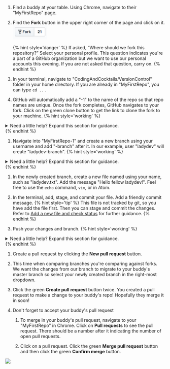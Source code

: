 1. Find a buddy at your table. Using Chrome, navigate to their "MyFirstRepo" page.

1. Find the **<span class="octicon octicon-repo-forked"></span> Fork** button in the upper right corner of the page and click on it.
    ![](images/fork.png)

    {% hint style='danger' %}
If asked, “Where should we fork this repository?” Select your personal profile. This question indicates you're a part of a GitHub organization but we want to use our personal accounts this evening.  If you are not asked that question, carry on.
    {% endhint %}

1. In your terminal, navigate to "CodingAndCocktails/VersionControl" folder in your home directory. If you are already in "MyFirstRepo", you can type `cd ..` <i class="fa fa-share fa-rotate-180"></i>.

1. GitHub will automatically add a "-1" to the name of the repo so that repo names are unique. Once the fork completes, GitHub navigates to your fork. Click on the green clone button to get the link to clone the fork to your machine.
   {% hint style='working' %}
<details>
<summary>
Need a little help? Expand this section for guidance. 
</summary>
Type <code>git clone </code> and paste the link <i class="fa fa-share fa-rotate-180"></i>.
</details>
   {% endhint %}

1. Navigate into "MyFirstRepo-1" and create a new branch using your username and add "-branch" after it. In our example, user "ladydev" will create "ladydev-branch".
   {% hint style='working' %}
<details>
<summary>
Need a little help? Expand this section for guidance. 
</summary>
Type <code>git checkout -b ladydev-branch</code> <i class="fa fa-share fa-rotate-180"></i>.
</details>
   {% endhint %}

1. In the newly created branch, create a new file named using your name, such as "ladydev.txt". Add the message "Hello fellow ladydev!". Feel free to use the `echo` command, `vim`, or in Atom.

1. In the terminal, add, stage, and commit your file. Add a friendly commit message.
   {% hint style='tip' %}
This file is not tracked by git, so you have add the file first. Then you can stage and commit the changes. Refer to [Add a new file and check status](ws-2create/#add) for further guidance.
   {% endhint %}

1. Push your changes and branch.
   {% hint style='working' %}
<details>
<summary>
Need a little help? Expand this section for guidance. 
</summary>
Type <code>git push --set-upstream origin branch-name</code> <i class="fa fa-share fa-rotate-180"></i>.
</details>
   {% endhint %}

1. Create a pull request by clicking the **New pull request** button. 

1. This time when comparing branches you're comparing against forks. We want the changes from our branch to migrate to your buddy's master branch so select your newly created branch in the right-most dropdown. 

1. Click the green **Create pull request** button twice. You created a pull request to make a change to your buddy's repo! Hopefully they merge it in soon!

1. Don't forget to accept your buddy's pull request
   1. To merge in your buddy's pull request, navigate to your "MyFirstRepo" in Chrome. Click on **<span class="octicon octicon-git-pull-request"></span> Pull requests** to see the pull request. There should be a number after it indicating the number of open pull requests.

   1. Click on a pull request. Click the green **Merge pull request** button and then click the green **Confirm merge** button.

![](https://i.giphy.com/media/3oz8xFT5JkOhZhCWDC/giphy.webp)
